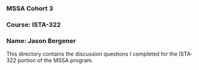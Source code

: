 ### MSSA Cohort 3
### Course: ISTA-322
### Name: Jason Bergener

This directory contains the discussion questions I completed for the ISTA-322 portion of the MSSA program.
